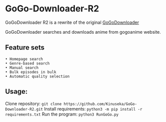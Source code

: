 # GoGo-Downloader-R2
GoGoDownloader R2 is a rewrite of the original [GoGoDownloader](https://github.com/Kinuseka/GoGo-Downloader)

GoGoDownloader searches and downloads anime from gogoanime website.

## Feature sets
```
• Homepage search
• Genre-based search
• Manual search
• Bulk episodes in bulk
• Automatic quality selection
```

## Usage:

Clone repository: `git clone https://github.com/Kinuseka/GoGo-Downloader-R2.git`
Install requirements: `python3 -m pip install -r requirements.txt`
Run the program: `python3 RunGoGo.py`
